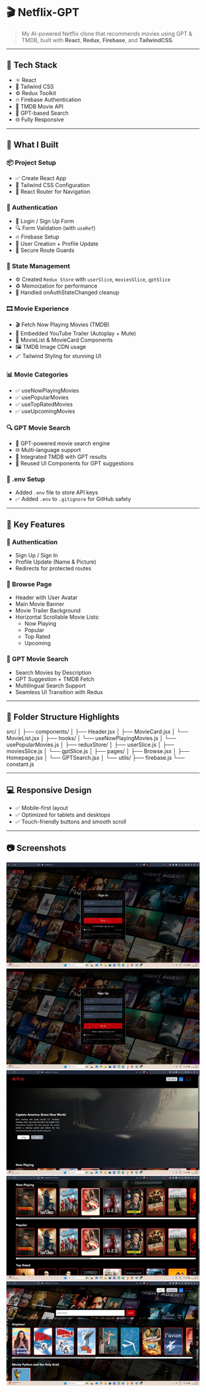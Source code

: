 # 🎬 Netflix-GPT

> My AI-powered Netflix clone that recommends movies using GPT & TMDB, built with **React**, **Redux**, **Firebase**, and **TailwindCSS**.

---

## 🔧 Tech Stack

- ⚛️ React
- 🎨 Tailwind CSS
- ⚙️ Redux Toolkit
- 🔥 Firebase Authentication
- 🎥 TMDB Movie API
- 🤖 GPT-based Search
- 🌐 Fully Responsive

---

## 🚀 What I Built

### 📦 Project Setup

- ✅ Create React App
- 🎨 Tailwind CSS Configuration
- 🧭 React Router for Navigation

### 🔐 Authentication

- 📝 Login / Sign Up Form
- 🔍 Form Validation (with `useRef`)
- 🔥 Firebase Setup
- 👤 User Creation + Profile Update
- 🔐 Secure Route Guards

### 🧠 State Management

- ⚙️ Created `Redux Store` with `userSlice`, `moviesSlice`, `gptSlice`
- ♻️ Memoization for performance
- 🧼 Handled onAuthStateChanged cleanup

### 🎞️ Movie Experience

- 🎬 Fetch Now Playing Movies (TMDB)
- 🎥 Embedded YouTube Trailer (Autoplay + Mute)
- 🧩 MovieList & MovieCard Components
- 🖼️ TMDB Image CDN usage
- 🪄 Tailwind Styling for stunning UI

### 📊 Movie Categories

- ✅ useNowPlayingMovies
- ✅ usePopularMovies
- ✅ useTopRatedMovies
- ✅ useUpcomingMovies

### 🔍 GPT Movie Search

- 🧠 GPT-powered movie search engine
- 🌐 Multi-language support
- 🔄 Integrated TMDB with GPT results
- 🔁 Reused UI Components for GPT suggestions

### 🔐 .env Setup

- Added `.env` file to store API keys
- ✅ Added `.env` to `.gitignore` for GitHub safety

---

## 🎯 Key Features

### 🔐 Authentication
- Sign Up / Sign In
- Profile Update (Name & Picture)
- Redirects for protected routes

### 🎥 Browse Page
- Header with User Avatar
- Main Movie Banner
- Movie Trailer Background
- Horizontal Scrollable Movie Lists:
  - Now Playing
  - Popular
  - Top Rated
  - Upcoming

### 🧠 GPT Movie Search
- Search Movies by Description
- GPT Suggestion + TMDB Fetch
- Multilingual Search Support
- Seamless UI Transition with Redux

---

## 📂 Folder Structure Highlights
src/ │ ├── components/ │ ├── Header.jsx │ ├── MovieCard.jsx │ └── MovieList.jsx │ ├── hooks/ │ └── useNowPlayingMovies.js │ └── usePopularMovies.js │ ├── reduxStore/ │ ├── userSlice.js │ ├── moviesSlice.js │ └── gptSlice.js │ ├── pages/ │ ├── Browse.jsx │ ├── Homepage.jsx │ └── GPTSearch.jsx │ └── utils/ ├── firebase.js └── constant.js


---

## 💻 Responsive Design

- ✅ Mobile-first layout
- ✅ Optimized for tablets and desktops
- ✅ Touch-friendly buttons and smooth scroll

---

## 📷 Screenshots

![Sign In Page](./src/assets/signInPage.png)  
![Sign Up Page](./src/assets/signUpPage.png)  
![Browse Page](./src/assets/BrowsePage.png)  
![Browse Page (Scroll)](./src/assets/BrowsePagedown.png)  
![GPT Search](./src/assets/gptPage.png)

